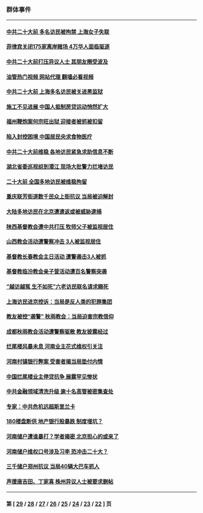 ### 群体事件
---
#### [中共二十大前 多名访民被拘禁 上海女子失联](../../pages/ncid279/n13834363.md?09291645) 
#### [菲律宾关闭175家离岸赌场 4万华人面临驱逐](../../pages/ncid279/n13833169.md?09291645) 
#### [中共二十大前打压异议人士 其朋友圈受波及](../../pages/ncid279/n13833136.md?09291645) 
#### [油管热门视频 网站代理 翻墙必看视频](http://209.222.30.114:81/youtube.html?09291645)
#### [中共二十大前 上海多名访民被关进黑监狱](../../pages/ncid279/n13829500.md?09291645) 
#### [施工不见进展 中国人抵制房贷运动悄然扩大](../../pages/ncid279/n13828435.md?09291645) 
#### [福州鞭炮案何宗旺出狱 迎接者被抓被扣留](../../pages/ncid279/n13824304.md?09291645) 
#### [陷入封控困境 中国居民央求食物医疗](../../pages/ncid279/n13823589.md?09291645) 
#### [中共二十大前维稳 各地访民紧急求助信息不断](../../pages/ncid279/n13822888.md?09291645) 
#### [湖北省委巡视组到潜江 现场大批警力拦堵访民](../../pages/ncid279/n13820243.md?09291645) 
#### [二十大前 全国多地访民被维稳拘留](../../pages/ncid279/n13819431.md?09291645) 
#### [重庆联芳街道数千民众上街抗议 当局被迫解封](../../pages/ncid279/n13812220.md?09291645) 
#### [大陆多地访民在北京遭遣返或被威胁逮捕](../../pages/ncid279/n13812104.md?09291645) 
#### [陕西基督教会遭中共打压 牧师父子被监视居住](../../pages/ncid279/n13811611.md?09291645) 
#### [山西教会活动遭警察冲击 3人被监视居住](../../pages/ncid279/n13808966.md?09291645) 
#### [基督教长春教会主日活动 遭警袭击3人被抓](../../pages/ncid279/n13806935.md?09291645) 
#### [基督教临汾教会亲子营活动遭百名警察突袭](../../pages/ncid279/n13806527.md?09291645) 
#### [“越访越冤 生不如死”六老访民联名请求赐死](../../pages/ncid279/n13805907.md?09291645) 
#### [上海访民进京控诉：当局是反人类的犯罪集团](../../pages/ncid279/n13803858.md?09291645) 
#### [教友被控“袭警” 秋雨教会：当局迫害宗教信仰](../../pages/ncid279/n13803563.md?09291645) 
#### [成都秋雨教会活动遭警察驱散 教友披露经过](../../pages/ncid279/n13802541.md?09291645) 
#### [烂尾楼风暴未息 河南业主花式维权引关注](../../pages/ncid279/n13794519.md?09291645) 
#### [河南村镇银行弊案 受害者揭当局垫付内情](../../pages/ncid279/n13791990.md?09291645) 
#### [中国烂尾楼业主停贷抗争 展露罕见惨状](../../pages/ncid279/n13787794.md?09291645) 
#### [中共金融领域清洗升级 逾十名高管被密集查处](../../pages/ncid279/n13782694.md?09291645) 
#### [专家：中共危机远超斯里兰卡](../../pages/ncid279/n13782248.md?09291645) 
#### [180楼盘断供 地产银行股暴跌 制度埋坑？](../../pages/ncid279/n13780778.md?09291645) 
#### [河南储户遭谁暴打？学者揭密 北京担心的或来了](../../pages/ncid279/n13779407.md?09291645) 
#### [河南储户维权口号涉及习李 恐冲击二十大？](../../pages/ncid279/n13778148.md?09291645) 
#### [三千储户郑州抗议 当局40辆大巴车抓人](../../pages/ncid279/n13777593.md?09291645) 
#### [声援唐吉田、丁家喜 株州异议人士被要求删帖](../../pages/ncid279/n13775534.md?09291645) 

---
#### 第 [ [29](./29.md?09291645) / [28](./28.md?09291645) / [27](./27.md?09291645) / [26](./26.md?09291645) / [25](./25.md?09291645) / [24](./24.md?09291645) / [23](./23.md?09291645) / [22](./22.md?09291645) ] 页
